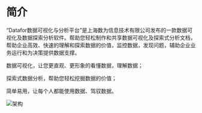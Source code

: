 # 简介

“Datafor数据可视化与分析平台”是上海数为信息技术有限公司发布的一款数据可视化及数据探索分析软件。帮助您轻松制作和共享数据可视化及探索式分析文档，帮助企业高效、快速的理解和探索数据的价值，监控数据，发现问题，辅助企业业务运行和为决策提供数据支撑。

数据可视化，让您更直观、更形象的看懂数据，理解数据；

探索式数据分析，帮助您轻松挖掘数据的价值；

简单易用，让每个人都能使用数据、驾驭数据。

![架构](https://datafor123.github.io/images/jiagou.png)